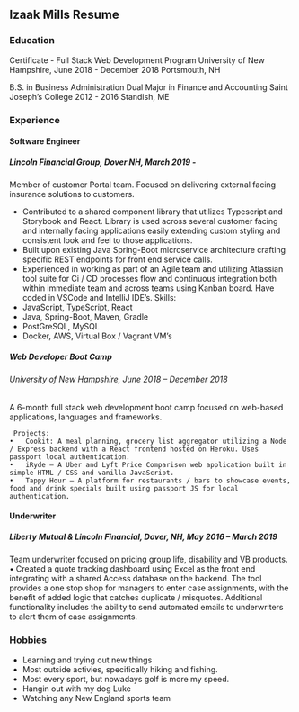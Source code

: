## Izaak Mills Resume

### Education

Certificate - Full Stack Web Development Program 
University of New Hampshire, June 2018 - December 2018
Portsmouth, NH

B.S. in Business Administration
Dual Major in Finance and Accounting
Saint Joseph’s College 2012 - 2016
Standish, ME

### Experience

#### Software Engineer
##### Lincoln Financial Group, Dover NH, March 2019 - 
Member of customer Portal team. Focused on delivering external facing insurance solutions to customers.
-	Contributed to a shared component library that utilizes Typescript and Storybook and React. Library is used across several customer facing and internally facing applications easily extending custom styling and consistent look and feel to those applications.
-	Built upon existing Java Spring-Boot microservice architecture crafting specific REST endpoints for front end service calls.
-	Experienced in working as part of an Agile team and utilizing Atlassian tool suite for Ci / CD processes flow and continuous integration both within immediate team and across teams using Kanban board. Have coded in VSCode and IntelliJ IDE’s. 
Skills:
-	JavaScript, TypeScript, React
-	Java, Spring-Boot, Maven, Gradle
-	PostGreSQL, MySQL
-	Docker, AWS, Virtual Box / Vagrant VM’s

##### Web Developer Boot Camp
###### University of New Hampshire, June 2018 – December 2018
A 6-month full stack web development boot camp focused on web-based applications, languages and frameworks.

     Projects:
    •	Cookit: A meal planning, grocery list aggregator utilizing a Node / Express backend with a React frontend hosted on Heroku. Uses passport local authentication.
    •	iRyde – A Uber and Lyft Price Comparison web application built in simple HTML / CSS and vanilla JavaScript.
    •	Tappy Hour – A platform for restaurants / bars to showcase events, food and drink specials built using passport JS for local authentication.

#### Underwriter
##### Liberty Mutual & Lincoln Financial, Dover, NH, May 2016 – March 2019 
Team underwriter focused on pricing group life, disability and VB products.
•	Created a quote tracking dashboard using Excel as the front end integrating with a shared Access database on the backend. The tool provides a one stop shop for managers to enter case assignments, with the benefit of added logic that catches duplicate / misquotes. Additional functionality includes the ability to send automated emails to underwriters to alert them of case assignments.


### Hobbies

- Learning and trying out new things
- Most outside activies, specifically hiking and fishing.
- Most every sport, but nowadays golf is more my speed.
- Hangin out with my dog Luke
- Watching any New England sports team











 




